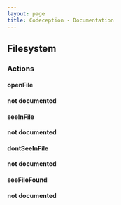 ```yaml
---
layout: page
title: Codeception - Documentation
---
```


## Filesystem

### Actions


#### openFile

__not documented__

#### seeInFile

__not documented__

#### dontSeeInFile

__not documented__

#### seeFileFound

__not documented__
